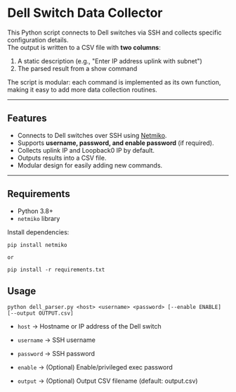 # Dell Switch Data Collector

This Python script connects to Dell switches via SSH and collects specific configuration details.  
The output is written to a CSV file with **two columns**:  

1. A static description (e.g., "Enter IP address uplink with subnet")  
2. The parsed result from a show command  

The script is modular: each command is implemented as its own function, making it easy to add more data collection routines.

---

## Features

- Connects to Dell switches over SSH using [Netmiko](https://github.com/ktbyers/netmiko).  
- Supports **username, password, and enable password** (if required).  
- Collects uplink IP and Loopback0 IP by default.  
- Outputs results into a CSV file.  
- Modular design for easily adding new commands.  

---

## Requirements

- Python 3.8+  
- `netmiko` library  

Install dependencies:

```
pip install netmiko

or 

pip install -r requirements.txt
```
## Usage

```
python dell_parser.py <host> <username> <password> [--enable ENABLE] [--output OUTPUT.csv]
```

- `host` → Hostname or IP address of the Dell switch

- `username` → SSH username

- `password` → SSH password

- `enable` → (Optional) Enable/privileged exec password

- `output` → (Optional) Output CSV filename (default: output.csv)
